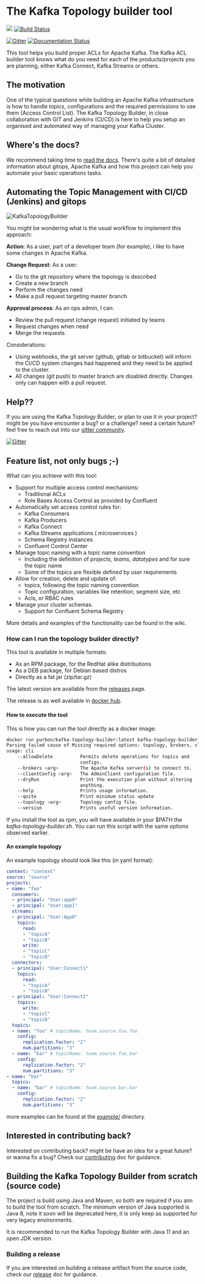 # The Kafka Topology builder tool

<a href="https://codeclimate.com/github/purbon/kafka-topology-builder/maintainability"><img src="https://api.codeclimate.com/v1/badges/ef4bcda7d1b5fd0a4f1e/maintainability" /></a> [![Build Status](https://travis-ci.org/purbon/kafka-topology-builder.svg?branch=master)](https://travis-ci.org/purbon/kafka-topology-builder)

[![Gitter](https://badges.gitter.im/kafka-topology-builder/community.svg)](https://gitter.im/kafka-topology-builder/community?utm_source=badge&utm_medium=badge&utm_campaign=pr-badge) [![Documentation Status](https://readthedocs.org/projects/kafka-topology-builder/badge/?version=latest)](https://kafka-topology-builder.readthedocs.io/?badge=latest)

This tool helps you build proper ACLs for Apache Kafka. The Kafka ACL builder tool knows what do you
need for each of the products/projects you are planning, either Kafka Connect, Kafka Streams or others.

## The motivation 

One of the typical questions while building an Apache Kafka infrastructure is how to handle topics, 
configurations and the required permissions to use them (Access Control List).
The Kafka Topology Builder, in close collaboration with GIT and Jenkins (CI/CD) is here to help you setup an organised and automated way of managing your Kafka Cluster.

## Where's the docs?

We recommend taking time to [read the docs](https://kafka-topology-builder.readthedocs.io/).
There's quite a bit of detailed information about gitops, Apache Kafka and how this project can help you automate your basic operations tasks.

## Automating the Topic Management with CI/CD (Jenkins) and gitops

![KafkaTopologyBuilder](imgs/kafka-topology-builder.png)

You might be wondering what is the usual workflow to implement this approach:

**Action**: As a user, part of a developer team (for example), i like to have some changes in Apache Kafka.

**Change Request**: As a user:

- Go to the git repository where the topology is described
- Create a new branch
- Perform the changes need
- Make a pull request targeting master branch

**Approval process**: As an ops admin, I can:

- Review the pull request (change request) initiated by teams
- Request changes when need
- Merge the requests.

Considerations:

* Using webhooks, the git server (github, gitlab or bitbucket) will inform the CI/CD system changes had happened and they need to be applied to the cluster.
* All changes (git push) to master branch are disabled directly. 
Changes only can happen with a pull request.

## Help??

If you are using the Kafka Topology Builder, or plan to use it in your project? might be you have encounter a bug? or a challenge?
need a certain future? feel free to reach out into our [gitter community](https://gitter.im/kafka-topology-builder/community).

[![Gitter](https://badges.gitter.im/kafka-topology-builder/community.svg)](https://gitter.im/kafka-topology-builder/community?utm_source=badge&utm_medium=badge&utm_campaign=pr-badge)

## Feature list, not only bugs ;-)

What can you achieve with this tool:

* Support for multiple access control mechanisms:
    * Traditional ACLs
    * Role Bases Access Control as provided by Confluent
* Automatically set access control rules for:
    * Kafka Consumers
    * Kafka Producers
    * Kafka Connect 
    * Kafka Streams applications ( microservices )
    * Schema Registry instances
    * Confluent Control Center
* Manage topic naming with a topic name convention
    * Including the definition of *projects*, *teams*, *datatypes* and for sure the topic name
    * Some of the topics are flexible defined by user requirements
* Allow for creation, delete and update of:
    * topics, following the topic naming convention
    * Topic configuration, variables like retention, segment size, etc
    * Acls, or RBAC rules
* Manage your cluster schemas.
    - Support for Confluent Schema Registry

More details and examples of the functionality can be found in the wiki.  

### How can I run the topology builder directly?

This tool is available in multiple formats:

- As an RPM package, for the RedHat alike distributions
- As a DEB package, for Debian based distros
- Directly as a fat jar (zip/tar.gz)

The latest version are available from the [releases](https://github.com/purbon/kafka-topology-builder/releases) page.

The release is as well available in [docker hub](https://hub.docker.com/r/purbon/kafka-topology-builder).

#### How to execute the tool

This is how you can run the tool directly as a docker image:

```bash 
docker run purbon/kafka-topology-builder:latest kafka-topology-builder.sh  --help
Parsing failed cause of Missing required options: topology, brokers, clientConfig
usage: cli
    --allowDelete          Permits delete operations for topics and
                           configs.
    --brokers <arg>        The Apache Kafka server(s) to connect to.
    --clientConfig <arg>   The AdminClient configuration file.
    --dryRun               Print the execution plan without altering
                           anything.
    --help                 Prints usage information.
    --quite                Print minimum status update
    --topology <arg>       Topology config file.
    --version              Prints useful version information.
```

If you install the tool as rpm, you will have available in your $PATH the _kafka-topology-builder.sh_.
You can run this script with the same options observed earlier.  

#### An example topology

An example topology should look like this (in yaml format):

```yaml
context: "context"
source: "source"
projects:
- name: "foo"
  consumers:
  - principal: "User:app0"
  - principal: "User:app1"
  streams:
  - principal: "User:App0"
    topics:
      read:
      - "topicA"
      - "topicB"
      write:
      - "topicC"
      - "topicD"
  connectors:
  - principal: "User:Connect1"
    topics:
      read:
      - "topicA"
      - "topicB"
  - principal: "User:Connect2"
    topics:
      write:
      - "topicC"
      - "topicD"
  topics:
  - name: "foo" # topicName: team.source.foo.foo
    config:
      replication.factor: "2"
      num.partitions: "3"
  - name: "bar" # topicName: team.source.foo.bar
    config:
      replication.factor: "2"
      num.partitions: "3"
- name: "bar"
  topics:
  - name: "bar" # topicName: team.source.bar.bar
    config:
      replication.factor: "2"
      num.partitions: "3"
```

more examples can be found at the [example/](example/) directory.

## Interested in contributing back?

Interested on contributing back? might be have an idea for a great future? or wanna fix a bug? Check our [contributing](CONTRIBUTING.md) doc for guidance.

## Building the Kafka Topology Builder from scratch (source code)

The project is build using Java and Maven, so both are required if you aim to build the tool from scratch.
The minimum version of Java supported is Java 8, note it soon will be deprecated here, it is only keep as supported for very legacy environments.

It is recommended to run the Kafka Topology Builder with Java 11 and an open JDK version.

### Building a release

If you are interested on building a release artifact from the source code, check our [release](RELEASE.md) doc for guidance.
